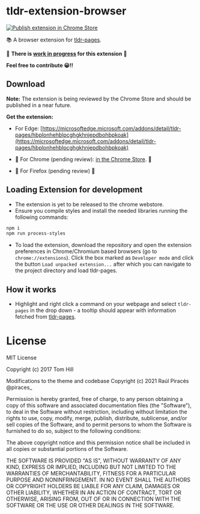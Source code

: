 # tldr-extension-browser
[![Publish extension in Chrome Store](https://github.com/piraces/tldr-extension-browser/actions/workflows/chrome-publish.yml/badge.svg)](https://github.com/piraces/tldr-extension-browser/actions/workflows/chrome-publish.yml)


📚 A browser extension for [tldr-pages](https://github.com/tldr-pages/tldr).

🚧 **There is [work in progress](https://github.com/piraces/tldr-extension-browser/projects/1) for this extension** 🚧

**Feel free to contribute 😀!!**

## Download

**Note:** The extension is being reviewed by the Chrome Store and should be published in a near future.

**Get the extension:**
- For Edge: [https://microsoftedge.microsoft.com/addons/detail/tldr-pages/hbplonhehblpcghgkhnjepdbohbpkoak](https://microsoftedge.microsoft.com/addons/detail/tldr-pages/hbplonhehblpcghgkhnjepdbohbpkoak)

- 🚧 For Chrome (pending review): [in the Chrome Store](https://chrome.google.com/webstore/search/tldr-pages). 🚧
- 🚧 For Firefox (pending review) 🚧

## Loading Extension for development

- The extension is yet to be released to the chrome webstore.
- Ensure you compile styles and install the needed libraries running the following commands:
```bash
npm i
npm run process-styles
```
- To load the extension, download the repository and open the extension preferences in Chrome/Chromium based browsers (go to `chrome://extensions`). Click the box marked as `Developer mode` and click the button `Load unpacked extension...` after which you can navigate to the project directory and load tldr-pages.


## How it works

-  Highlight and right click a command on your webpage and select `tldr-pages` in the drop down - a tooltip should appear with information fetched from [tldr-pages](https://github.com/tldr-pages/tldr).

# License

MIT License

Copyright (c) 2017 Tom Hill

Modifications to the theme and codebase Copyright (c) 2021 Raúl Piracés @piraces_

Permission is hereby granted, free of charge, to any person obtaining a copy
of this software and associated documentation files (the "Software"), to deal
in the Software without restriction, including without limitation the rights
to use, copy, modify, merge, publish, distribute, sublicense, and/or sell
copies of the Software, and to permit persons to whom the Software is
furnished to do so, subject to the following conditions:

The above copyright notice and this permission notice shall be included in all
copies or substantial portions of the Software.

THE SOFTWARE IS PROVIDED "AS IS", WITHOUT WARRANTY OF ANY KIND, EXPRESS OR
IMPLIED, INCLUDING BUT NOT LIMITED TO THE WARRANTIES OF MERCHANTABILITY,
FITNESS FOR A PARTICULAR PURPOSE AND NONINFRINGEMENT. IN NO EVENT SHALL THE
AUTHORS OR COPYRIGHT HOLDERS BE LIABLE FOR ANY CLAIM, DAMAGES OR OTHER
LIABILITY, WHETHER IN AN ACTION OF CONTRACT, TORT OR OTHERWISE, ARISING FROM,
OUT OF OR IN CONNECTION WITH THE SOFTWARE OR THE USE OR OTHER DEALINGS IN THE
SOFTWARE.
